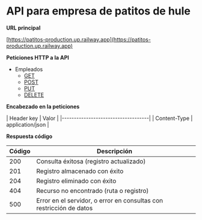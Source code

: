 # API para empresa de patitos de hule

**URL principal**

[https://patitos-production.up.railway.app](https://patitos-production.up.railway.app)

**Peticiones HTTP a la API**
- Empleados
    - [GET](readme/employee/get.md)
    - [POST](readme/employee/post.md)
    - [PUT](readme/employee/put.md)
    - [DELETE](readme/employee/delete.md)

**Encabezado en la peticiones**

| Header key   | Valor               |
|------------------------------------|
| Content-Type | application/json    |

**Respuesta código**

| Código | Descripción                                                         |
|--------|---------------------------------------------------------------------|
| 200    | Consulta éxitosa (registro actualizado)                             |
| 201    | Registro almacenado con éxito                                       |
| 204    | Registro eliminado con éxito                                        |
| 404    | Recurso no encontrado (ruta o registro)                             |
| 500    | Error en el servidor, o error en consultas con restricción de datos |